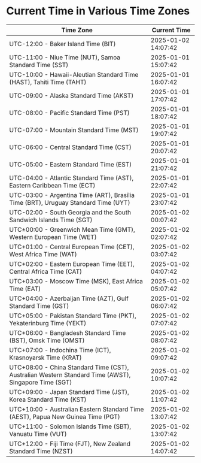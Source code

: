 # Current Time in Various Time Zones

| Time Zone | Current Time |
|-----------|--------------|
| UTC-12:00 - Baker Island Time (BIT) | 2025-01-02 14:07:42 |
| UTC-11:00 - Niue Time (NUT), Samoa Standard Time (SST) | 2025-01-01 15:07:42 |
| UTC-10:00 - Hawaii-Aleutian Standard Time (HAST), Tahiti Time (TAHT) | 2025-01-01 16:07:42 |
| UTC-09:00 - Alaska Standard Time (AKST) | 2025-01-01 17:07:42 |
| UTC-08:00 - Pacific Standard Time (PST) | 2025-01-01 18:07:42 |
| UTC-07:00 - Mountain Standard Time (MST) | 2025-01-01 19:07:42 |
| UTC-06:00 - Central Standard Time (CST) | 2025-01-01 20:07:42 |
| UTC-05:00 - Eastern Standard Time (EST) | 2025-01-01 21:07:42 |
| UTC-04:00 - Atlantic Standard Time (AST), Eastern Caribbean Time (ECT) | 2025-01-01 22:07:42 |
| UTC-03:00 - Argentina Time (ART), Brasília Time (BRT), Uruguay Standard Time (UYT) | 2025-01-01 23:07:42 |
| UTC-02:00 - South Georgia and the South Sandwich Islands Time (SGT) | 2025-01-02 00:07:42 |
| UTC±00:00 - Greenwich Mean Time (GMT), Western European Time (WET) | 2025-01-02 02:07:42 |
| UTC+01:00 - Central European Time (CET), West Africa Time (WAT) | 2025-01-02 03:07:42 |
| UTC+02:00 - Eastern European Time (EET), Central Africa Time (CAT) | 2025-01-02 04:07:42 |
| UTC+03:00 - Moscow Time (MSK), East Africa Time (EAT) | 2025-01-02 05:07:42 |
| UTC+04:00 - Azerbaijan Time (AZT), Gulf Standard Time (GST) | 2025-01-02 06:07:42 |
| UTC+05:00 - Pakistan Standard Time (PKT), Yekaterinburg Time (YEKT) | 2025-01-02 07:07:42 |
| UTC+06:00 - Bangladesh Standard Time (BST), Omsk Time (OMST) | 2025-01-02 08:07:42 |
| UTC+07:00 - Indochina Time (ICT), Krasnoyarsk Time (KRAT) | 2025-01-02 09:07:42 |
| UTC+08:00 - China Standard Time (CST), Australian Western Standard Time (AWST), Singapore Time (SGT) | 2025-01-02 10:07:42 |
| UTC+09:00 - Japan Standard Time (JST), Korea Standard Time (KST) | 2025-01-02 11:07:42 |
| UTC+10:00 - Australian Eastern Standard Time (AEST), Papua New Guinea Time (PGT) | 2025-01-02 13:07:42 |
| UTC+11:00 - Solomon Islands Time (SBT), Vanuatu Time (VUT) | 2025-01-02 13:07:42 |
| UTC+12:00 - Fiji Time (FJT), New Zealand Standard Time (NZST) | 2025-01-02 14:07:42 |
